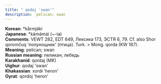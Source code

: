 ```yaml
---
title: " qodaj 'swan'"
description:  pelican; swan
---
```


<strong>Korean</strong>:  *kằrmjǝ́kí<br>
<strong>Japanese</strong>:  *kàmǝ́mái (~-ia)<br>
<strong>Comments</strong>:  VEWT 282, EDT 649, Лексика 173, ЭСТЯ 6, 79. Cf. also Shor qoromčuq 'полунощник' (птица). Turk. > Mong. qorda (KW 187).<br>
<strong>Meaning</strong>:  pelican; swan<br>
<strong>Russian meaning</strong>:  пеликан; лебедь<br>
<strong>Karakhanid</strong>:  qordaj (MK)<br>
<strong>Uighur</strong>:  qodaj 'swan'<br>
<strong>Khakassian</strong>:  xordɨ 'heron'<br>
<strong>Oyrat</strong>:  qordoj 'heron'<br>


